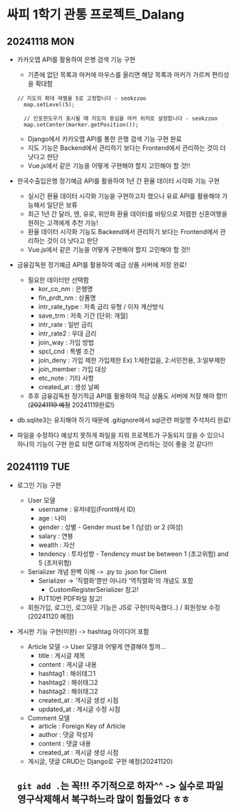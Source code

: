 # 싸피 1학기 관통 프로젝트_Dalang

## 20241118 MON
* 카카오맵 API를 활용하여 은행 검색 기능 구현
  * 기존에 없던 목록과 마커에 마우스를 올리면 해당 목록과 마커가 가르켜 편리성을 확대함
  ```
  // 지도의 확대 레벨을 5로 고정합니다 - seokzzoo
    map.setLevel(5);

    // 인포윈도우가 표시될 때 지도의 중심을 마커 위치로 설정합니다 - seokzzoo
    map.setCenter(marker.getPosition());
    ```
  * Django에서 카카오맵 API를 통한 은행 검색 기능 구현 완료
  * 지도 기능은 Backend에서 관리하기 보다는 Frontend에서 관리하는 것이 더 낫다고 판단
  * Vue.js에서 같은 기능을 어떻게 구현해야 할지 고민해야 할 것!!

* 한국수출입은행 정기예금 API를 활용하여 1년 간 환율 데이터 시각화 기능 구현
  * 실시간 환율 데이터 시각화 기능을 구현하고자 했으나 유료 API를 활용해야 가능해서 일단은 보류
  * 최근 1년 간 달러, 엔, 유로, 위안화 환율 데이터를 바탕으로 저렴한 신혼여행을 원하는 고객에게 추천 가능!
  * 환율 데이터 시각화 기능도 Backend에서 관리하기 보다는 Frontend에서 관리하는 것이 더 낫다고 판단
  * Vue.js에서 같은 기능을 어떻게 구현해야 할지 고민해야 할 것!!

* 금융감독원 정기예금 API를 활용하여 예금 상품 서버에 저장 완료!
  * 필요한 데이터만 선택함
    * kor_co_nm : 은행명
    * fin_prdt_nm : 상품명
    * intr_rate_type : 저축 금리 유형 / 이자 계산방식
    * save_trm : 저축 기간 [단위: 개월]
    * intr_rate : 일반 금리
    * intr_rate2 : 우대 금리
    * join_way : 가입 방법
    * spcl_cnd : 특별 조건
    * join_deny : 가입 제한 가입제한 Ex) 1:제한없음, 2:서민전용, 3:일부제한
    * join_member : 가입 대상
    * etc_note : 기타 사항
    * created_at : 생성 날짜
  * 추후 금융감독원 정기적금 API를 활용하여 적금 상품도 서버에 저장 해야 함!!!(~~20241119 예정~~ 20241119완료!)

* db.sqlite3는 유지해야 하기 때문에 .gitignore에서 sql관련 파일명 주석처리 완료!
* 파일을 수정하다 예상치 못하게 파일을 지워 프로젝트가 구동되지 않을 수 있으니 하나의 기능이 구현 완료 되면 GIT에 저장하며 관리하는 것이 좋을 것 같다!!!

## 20241119 TUE
* 로그인 기능 구현
  * User 모델
    * username : 유저네임(Front에서 ID)
    * age : 나이
    * gender : 성별 - Gender must be 1 (남성) or 2 (여성)
    * salary : 연봉
    * wealth : 자산
    * tendency : 투자성향 - Tendency must be between 1 (초고위험) and 5 (초저위험)
  * Serializer 개념 완벽 이해 -> .py to .json for Client
    * Serializer -> '직렬화'뿐만 아니라 '역직렬화'의 개념도 포함
      * CustomRegisterSerializer 참고!
    * PJT10번 PDF파일 참고!
  * 회원가입, 로그인, 로그아웃 기능은 JS로 구현!(익숙했다..) / 회원정보 수정(20241120 예정)

* 게시판 기능 구현(미완) -> hashtag 아이디어 포함
  * Article 모델 -> User 모델과 어떻게 연결해야 할까...
    * title : 게시글 제목
    * content : 게시글 내용
    * hashtag1 : 해쉬태그1
    * hashtag2 : 해쉬태그2
    * hashtag2 : 해쉬태그2
    * created_at : 게시글 생성 시점
    * updated_at : 게시글 수정 시점
  * Comment 모델
    * article : Foreign Key of Article
    * author : 댓글 작성자
    * content : 댓글 내용
    * created_at : 게시글 생성 시점
  * 게시글, 댓글 CRUD는 Django로 구현 예정(20241120)

  ## `git add .`는 꼭!!! 주기적으로 하자^^ -> 실수로 파일 영구삭제해서 복구하느라 많이 힘들었다 ㅎㅎ